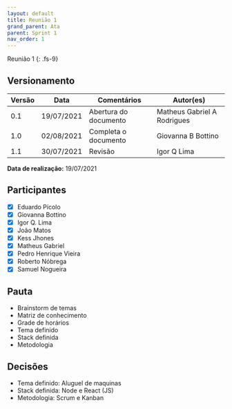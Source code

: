 ```yaml
---
layout: default
title: Reunião 1
grand_parent: Ata
parent: Sprint 1
nav_order: 1
---
```


Reunião 1
{: .fs-9}

## Versionamento

|Versão | Data | Comentários | Autor(es) |
|-------|------|-------------|-----------|
|0.1|19/07/2021| Abertura do documento | Matheus Gabriel A Rodrigues|
|1.0|02/08/2021| Completa o documento | Giovanna B Bottino |
|1.1|30/07/2021| Revisão | Igor Q Lima |

__Data de realização:__ 19/07/2021

## Participantes

- [X] Eduardo Pícolo
- [X] Giovanna Bottino
- [X] Igor Q. Lima
- [X] João Matos
- [X] Kess Jhones
- [X] Matheus Gabriel
- [X] Pedro Henrique Vieira
- [X] Roberto Nóbrega
- [X] Samuel Nogueira

## Pauta

- Brainstorm de temas
- Matriz de conhecimento
- Grade de horários
- Tema definido
- Stack definida
- Metodologia

## Decisões

- Tema definido: Aluguel de maquinas
- Stack definida: Node e React (JS)
- Metodologia: Scrum e Kanban
